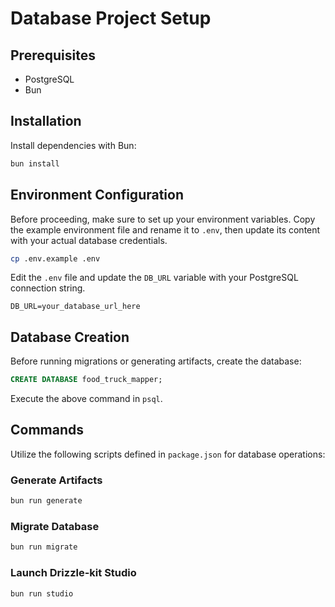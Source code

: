 # Database Project Setup

## Prerequisites

- PostgreSQL
- Bun

## Installation

Install dependencies with Bun:

```bash
bun install
```

## Environment Configuration

Before proceeding, make sure to set up your environment variables. Copy the example environment file and rename it to `.env`, then update its content with your actual database credentials.

```bash
cp .env.example .env
```

Edit the `.env` file and update the `DB_URL` variable with your PostgreSQL connection string.

```env
DB_URL=your_database_url_here
```

## Database Creation

Before running migrations or generating artifacts, create the database:

```sql
CREATE DATABASE food_truck_mapper;
```

Execute the above command in `psql`.

## Commands

Utilize the following scripts defined in `package.json` for database operations:

### Generate Artifacts

```bash
bun run generate
```

### Migrate Database

```bash
bun run migrate
```

### Launch Drizzle-kit Studio

```bash
bun run studio
```
